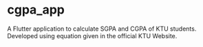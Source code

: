 # cgpa_app

A Flutter application to calculate SGPA and CGPA of KTU students.
Developed using equation given in the official KTU Website.

